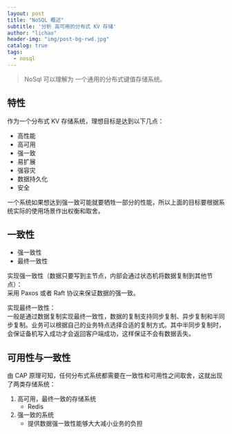 ```yaml
---
layout: post
title: "NoSQL 概述"
subtitle: '分析 高可用的分布式 KV 存储'
author: "lichao"
header-img: "img/post-bg-rwd.jpg"
catalog: true
tags:
  - nosql 
---
```


> NoSql 可以理解为 一个通用的分布式键值存储系统。

## 特性

作为一个分布式 KV 存储系统，理想目标是达到以下几点：
* 高性能
* 高可用
* 强一致
* 易扩展
* 强容灾
* 数据持久化
* 安全

一个系统如果想达到强一致可能就要牺牲一部分的性能，所以上面的目标要根据系统实际的使用场景作出权衡和取舍。

## 一致性
* 强一致性
* 最终一致性

实现强一致性（数据只要写到主节点，内部会通过状态机将数据复制到其他节点）：     
采用 Paxos 或者 Raft 协议来保证数据的强一致。

实现最终一致性：     
一般是通过数据复制实现最终一致性，数据的复制支持同步复制、异步复制和半同步复制。业务可以根据自己的业务特点选择合适的复制方式。其中半同步复制时，会保证备机写入成功才会返回客户端成功，这样保证不会有数据丢失。

## 可用性与一致性
由 CAP 原理可知，任何分布式系统都需要在一致性和可用性之间取舍，这就出现了两类存储系统：
1. 高可用，最终一致的存储系统
    * Redis
2. 强一致的系统
    * 提供数据强一致性能够大大减小业务的负担




